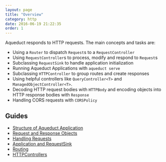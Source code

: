 ```yaml
---
layout: page
title: "Overview"
category: http
date: 2016-06-19 21:22:35
order: 1
---
```


Aqueduct responds to HTTP requests. The main concepts and tasks are:

- Using a `Router` to dispatch `Request`s to a `RequestController`
- Using `RequestController`s to process, modify and respond to `Request`s
- Subclassing `RequestSink` to handle application initialization
- Running Aqueduct Applications with `aqueduct serve`
- Subclassing `HTTPController` to group routes and create responses
- Using helpful controllers like `QueryController<T>` and `ManagedObjectController<T>`.
- Decoding HTTP request bodies with `HTTPBody` and encoding objects into HTTP response bodies with `Response`
- Handling CORS requests with `CORSPolicy`

## Guides

- [Structure of Aqueduct Application](structure.html)
- [Request and Response Objects](request_and_response.html)
- [Handling Requests](request_controller.html)
- [Application and RequestSink](request_sink.html)
- [Routing](routing.html)
- [HTTPControllers](http_controller.html)
